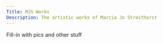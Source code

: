 ```yaml
---
Title: MJS Works
Description: The artistic works of Marcia Jo Streithorst
---
```


Fill-in with pics and other stuff
